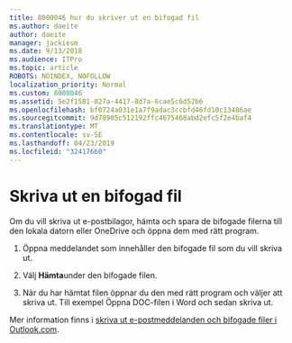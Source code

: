 ```yaml
---
title: 8000046 hur du skriver ut en bifogad fil
ms.author: daeite
author: daeite
manager: jackiesm
ms.date: 9/13/2018
ms.audience: ITPro
ms.topic: article
ROBOTS: NOINDEX, NOFOLLOW
localization_priority: Normal
ms.custom: 8000046
ms.assetid: 5e2f1581-027a-4417-8d7a-6cae5c6d52b6
ms.openlocfilehash: bf0724a031e1a7f9adac3ccbfd46fd10c13486ae
ms.sourcegitcommit: 9d78905c512192ffc4675468abd2efc5f2e4baf4
ms.translationtype: MT
ms.contentlocale: sv-SE
ms.lasthandoff: 04/23/2019
ms.locfileid: "32417660"
---
```

# <a name="print-an-attachment"></a>Skriva ut en bifogad fil

Om du vill skriva ut e-postbilagor, hämta och spara de bifogade filerna till den lokala datorn eller OneDrive och öppna dem med rätt program.
  
1. Öppna meddelandet som innehåller den bifogade fil som du vill skriva ut.
    
2. Välj **Hämta**under den bifogade filen. 
    
3. När du har hämtat filen öppnar du den med rätt program och väljer att skriva ut. Till exempel Öppna DOC-filen i Word och sedan skriva ut.
    
Mer information finns i [skriva ut e-postmeddelanden och bifogade filer i Outlook.com](https://go.microsoft.com/fwlink/?linkid=2021110&amp;clcid=0x409).
  

